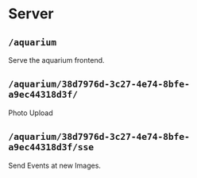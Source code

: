 # Server

## `/aquarium`

Serve the aquarium frontend.

## `/aquarium/38d7976d-3c27-4e74-8bfe-a9ec44318d3f/`

Photo Upload

## `/aquarium/38d7976d-3c27-4e74-8bfe-a9ec44318d3f/sse`

Send Events at new Images.